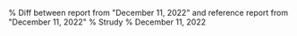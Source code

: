 % Diff between report from "December 11, 2022" and reference report from "December 11, 2022"
% Strudy
% December 11, 2022


